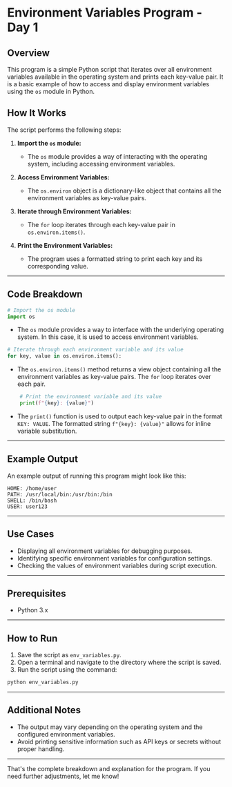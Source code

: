 # Environment Variables Program - Day 1

## Overview

This program is a simple Python script that iterates over all environment variables available in the operating system and prints each key-value pair. It is a basic example of how to access and display environment variables using the `os` module in Python.

## How It Works

The script performs the following steps:

1. **Import the `os` module:**

   * The `os` module provides a way of interacting with the operating system, including accessing environment variables.

2. **Access Environment Variables:**

   * The `os.environ` object is a dictionary-like object that contains all the environment variables as key-value pairs.

3. **Iterate through Environment Variables:**

   * The `for` loop iterates through each key-value pair in `os.environ.items()`.

4. **Print the Environment Variables:**

   * The program uses a formatted string to print each key and its corresponding value.

---

## Code Breakdown

```python
# Import the os module
import os
```

* The `os` module provides a way to interface with the underlying operating system. In this case, it is used to access environment variables.

```python
# Iterate through each environment variable and its value
for key, value in os.environ.items():
```

* The `os.environ.items()` method returns a view object containing all the environment variables as key-value pairs. The `for` loop iterates over each pair.

```python
    # Print the environment variable and its value
    print(f"{key}: {value}")
```

* The `print()` function is used to output each key-value pair in the format `KEY: VALUE`. The formatted string `f"{key}: {value}"` allows for inline variable substitution.

---

## Example Output

An example output of running this program might look like this:

```
HOME: /home/user
PATH: /usr/local/bin:/usr/bin:/bin
SHELL: /bin/bash
USER: user123
```

---

## Use Cases

* Displaying all environment variables for debugging purposes.
* Identifying specific environment variables for configuration settings.
* Checking the values of environment variables during script execution.

---

## Prerequisites

* Python 3.x

---

## How to Run

1. Save the script as `env_variables.py`.
2. Open a terminal and navigate to the directory where the script is saved.
3. Run the script using the command:

```bash
python env_variables.py
```

---

## Additional Notes

* The output may vary depending on the operating system and the configured environment variables.
* Avoid printing sensitive information such as API keys or secrets without proper handling.

---

That's the complete breakdown and explanation for the program. If you need further adjustments, let me know!
